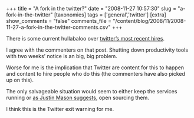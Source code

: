 +++
title = "A fork in the twitter?"
date = "2008-11-27 10:57:30"
slug = "a-fork-in-the-twitter"
[taxonomies]
tags = ['general','twitter']
[extra]
show_comments = "false"
comments_file = "/content/blog/2008/11/2008-11-27-a-fork-in-the-twitter-comments.csv"
+++

There is some current hullabaloo over [twitter’s most recent hires](http://www.valuesofn.com/blog/2008/11/fork-in-road.html).

I agree with the commenters on that post. Shutting down productivity tools with two weeks’ notice is an big, big problem.

Worse for me is the implication that Twitter are content for this to happen and content to hire people who do this (the commenters have also picked up on this).

The only salvageable situation would seem to either keep the services running or [as Justin Mason suggests](http://www.valuesofn.com/blog/2008/11/fork-in-road.html#62785167944970300), open sourcing them.

I think this is the Twitter exit warning for me.
